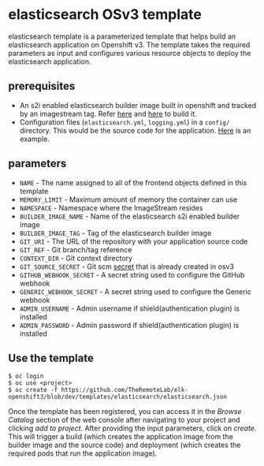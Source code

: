 # elasticsearch OSv3 template

elasticsearch template is a parameterized template that helps build an elasticsearch application on Openshift v3. The template takes the required parameters as input and configures various resource objects to deploy the elasticsearch application.

## prerequisites
- An s2i enabled elasticsearch builder image built in openshift and tracked by an imagestream tag. Refer [here](https://github.com/TheRemoteLab/elk-openshift3/tree/dev/elasticsearch) and [here](https://github.com/TheRemoteLab/elk-openshift3/tree/dev/templates/s2i-builder) to build it.
- Configuration files (`elasticsearch.yml`, `logging.yml`) in a `config/` directory. This would be the source code for the application. [Here](https://github.com/TheRemoteLab/elk-openshift3/tree/dev/elasticsearch/test/test-app) is an example.

## parameters
- `NAME` - The name assigned to all of the frontend objects defined in this template
- `MEMORY_LIMIT` - Maximum amount of memory the container can use
- `NAMESPACE` - Namespace where the ImageStream resides
- `BUILDER_IMAGE_NAME` - Name of the elasticsearch s2i enabled builder image
- `BUILDER_IMAGE_TAG` - Tag of the elasticsearch builder image
- `GIT_URI` - The URL of the repository with your application source code
- `GIT_REF` - Git branch/tag reference
- `CONTEXT_DIR` - Git context directory
- `GIT_SOURCE_SECRET` - Git scm [secret](https://docs.openshift.com/enterprise/3.1/dev_guide/builds.html#source-code) that is already created in osv3
- `GITHUB_WEBHOOK_SECRET` - A secret string used to configure the GitHub webhook
- `GENERIC_WEBHOOK_SECRET` - A secret string used to configure the Generic webhook
- `ADMIN_USERNAME` - Admin username if shield(authentication plugin) is installed
- `ADMIN_PASSWORD` - Admin password if shield(authentication plugin) is installed

## Use the template

````
$ oc login
$ oc use <project>
$ oc create -f https://github.com/TheRemoteLab/elk-openshift3/blob/dev/templates/elasticsearch/elasticsearch.json
````
Once the template has been registered, you can access it in the *Browse Catalog* section of the web console after navigating to your project and clicking *add to project*. After providing the input parameters, click on *create*. This will trigger a build (which creates the application image from the builder image and the source code) and deployment (which creates the required pods that run the application image).
